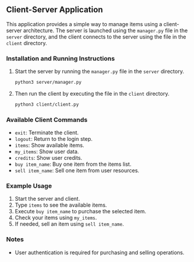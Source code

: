 ## Client-Server Application 

This application provides a simple way to manage items using a client-server architecture. The server is launched using the `manager.py` file in the `server` directory, and the client connects to the server using the file in the `client` directory.

### Installation and Running Instructions

1. Start the server by running the `manager.py` file in the `server` directory.
   
    ```bash
    python3 server/manager.py
    ```

2. Then run the client by executing the file in the `client` directory.

    ```bash
    python3 client/client.py
    ```

### Available Client Commands

- `exit`: Terminate the client.
- `logout`: Return to the login step.
- `items`: Show available items.
- `my_items`: Show user data.
- `credits`: Show user credits.
- `buy item_name`: Buy one item from the items list.
- `sell item_name`: Sell one item from user resources.

### Example Usage

1. Start the server and client.
2. Type `items` to see the available items.
3. Execute `buy item_name` to purchase the selected item.
4. Check your items using `my_items`.
5. If needed, sell an item using `sell item_name`.


### Notes

- User authentication is required for purchasing and selling operations.



